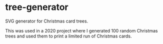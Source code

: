 # tree-generator
SVG generator for Christmas card trees.

This was used in a 2020 project where I generated 100 random Christmas trees and used them to print a limited run of Christmas cards.
